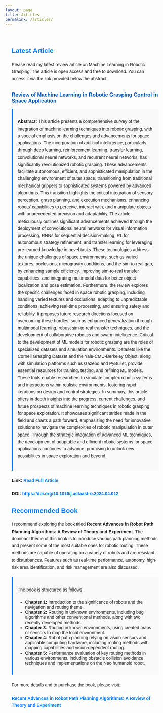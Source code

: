 ```yaml
---
layout: page
title: Articles
permalink: /articles/
---
```


<style>
  .articles-section {
    max-width: 800px;
    margin: 0 auto;
    padding: 20px;
    font-family: Arial, sans-serif;
  }
  .articles-section h2 {
    color: #007BFF;
    margin-bottom: 20px;
  }
  .articles-section h3 {
    color: #0056b3;
    margin-top: 30px;
  }
  .articles-section p {
    margin-bottom: 20px;
    line-height: 1.6;
  }
  .articles-section .abstract, .articles-section .book-description {
    padding: 15px;
    background-color: #f9f9f9;
    border-left: 4px solid #007BFF;
    margin-bottom: 20px;
  }
  .articles-section .links {
    margin-top: 20px;
  }
  .articles-section .links a {
    color: #007BFF;
    text-decoration: none;
    font-weight: bold;
  }
  .articles-section .links a:hover {
    text-decoration: underline;
  }
</style>

<div class="articles-section">
  <h2>Latest Article</h2>
  <p>Please read my latest review article on Machine Learning in Robotic Grasping. The article is open access and free to download. You can access it via the link provided below the abstract.</p>

  <h3>Review of Machine Learning in Robotic Grasping Control in Space Application</h3>

  <div class="abstract">
    <p><strong>Abstract:</strong> This article presents a comprehensive survey of the integration of machine learning techniques into robotic grasping, with a special emphasis on the challenges and advancements for space applications. The incorporation of artificial intelligence, particularly through deep learning, reinforcement learning, transfer learning, convolutional neural networks, and recurrent neural networks, has significantly revolutionized robotic grasping. These advancements facilitate autonomous, efficient, and sophisticated manipulation in the challenging environment of outer space, transitioning from traditional mechanical grippers to sophisticated systems powered by advanced algorithms. This transition highlights the critical integration of sensory perception, grasp planning, and execution mechanisms, enhancing robots' capabilities to perceive, interact with, and manipulate objects with unprecedented precision and adaptability. The article meticulously outlines significant advancements achieved through the deployment of convolutional neural networks for visual information processing, RNNs for sequential decision-making, RL for autonomous strategy refinement, and transfer learning for leveraging pre-learned knowledge in novel tasks. These technologies address the unique challenges of space environments, such as varied textures, occlusions, microgravity conditions, and the sim-to-real gap, by enhancing sample efficiency, improving sim-to-real transfer capabilities, and integrating multimodal data for better object localization and pose estimation. Furthermore, the review explores the specific challenges faced in space robotic grasping, including handling varied textures and occlusions, adapting to unpredictable conditions, achieving real-time processing, and ensuring safety and reliability. It proposes future research directions focused on overcoming these hurdles, such as enhanced generalization through multimodal learning, robust sim-to-real transfer techniques, and the development of collaborative robotics and swarm intelligence. Critical to the development of ML models for robotic grasping are the roles of specialized datasets and simulation environments. Datasets like the Cornell Grasping Dataset and the Yale-CMU-Berkeley Object, along with simulation platforms such as Gazebo and PyBullet, provide essential resources for training, testing, and refining ML models. These tools enable researchers to simulate complex robotic systems and interactions within realistic environments, fostering rapid iterations on design and control strategies. In summary, this article offers in-depth insights into the progress, current challenges, and future prospects of machine learning techniques in robotic grasping for space exploration. It showcases significant strides made in the field and charts a path forward, emphasizing the need for innovative solutions to navigate the complexities of robotic manipulation in outer space. Through the strategic integration of advanced ML techniques, the development of adaptable and efficient robotic systems for space applications continues to advance, promising to unlock new possibilities in space exploration and beyond.</p>
  </div>

  <div class="links">
    <p><strong>Link:</strong> <a href="https://www.sciencedirect.com/science/article/pii/S009457652400211X" target="_blank">Read Full Article</a></p>
    <p><strong>DOI:</strong> <a href="https://doi.org/10.1016/j.actaastro.2024.04.012" target="_blank">https://doi.org/10.1016/j.actaastro.2024.04.012</a></p>
  </div>

  <h2>Recommended Book</h2>
  <p>I recommend exploring the book titled <strong>Recent Advances in Robot Path Planning Algorithms: A Review of Theory and Experiment</strong>. The dominant theme of this book is to introduce various path planning methods and present some of the most suitable ones for robotic routing. These methods are capable of operating on a variety of robots and are resistant to disturbances. Features such as real-time performance, autonomy, high-risk area identification, and risk management are also discussed.</p>

  <div class="book-description">
    <p>The book is structured as follows:</p>
    <ul>
      <li><strong>Chapter 1:</strong> Introduction to the significance of robots and the navigation and routing theme.</li>
      <li><strong>Chapter 2:</strong> Routing in unknown environments, including bug algorithms and other conventional methods, along with two recently developed methods.</li>
      <li><strong>Chapter 3:</strong> Routing in known environments, using created maps or sensors to map the local environment.</li>
      <li><strong>Chapter 4:</strong> Robot path planning relying on vision sensors and applicable computing hardware, including routing methods with mapping capabilities and vision-dependent routing.</li>
      <li><strong>Chapter 5:</strong> Performance evaluation of key routing methods in various environments, including obstacle collision avoidance techniques and implementations on the Nao humanoid robot.</li>
    </ul>
  </div>

  <div class="links">
    <p>For more details and to purchase the book, please visit:</p>
    <p><a href="https://novapublishers.com/shop/recent-advances-in-robot-path-planning-algorithms-a-review-of-theory-and-experiment/" target="_blank">Recent Advances in Robot Path Planning Algorithms: A Review of Theory and Experiment</a></p>
  </div>
</div>
